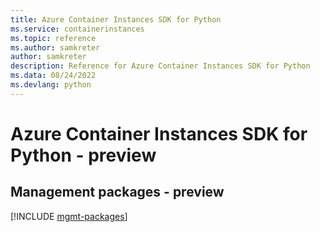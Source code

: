 ```yaml
---
title: Azure Container Instances SDK for Python
ms.service: containerinstances
ms.topic: reference
ms.author: samkreter
author: samkreter
description: Reference for Azure Container Instances SDK for Python
ms.data: 08/24/2022
ms.devlang: python
---
```

# Azure Container Instances SDK for Python - preview

## Management packages - preview
[!INCLUDE [mgmt-packages](container-instances-mgmt-index.md)]